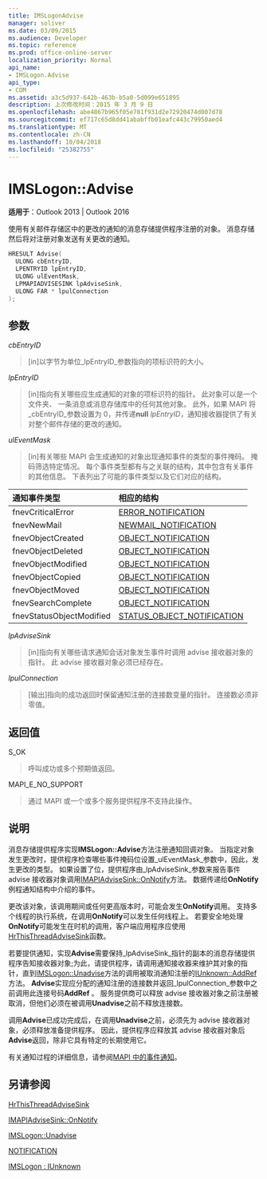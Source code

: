 ```yaml
---
title: IMSLogonAdvise
manager: soliver
ms.date: 03/09/2015
ms.audience: Developer
ms.topic: reference
ms.prod: office-online-server
localization_priority: Normal
api_name:
- IMSLogon.Advise
api_type:
- COM
ms.assetid: a3c5d937-642b-463b-b5a0-5d099e651895
description: 上次修改时间：2015 年 3 月 9 日
ms.openlocfilehash: abe4867b965f05e781f931d2e72920474d007d78
ms.sourcegitcommit: ef717c65d8dd41ababffb01eafc443c79950aed4
ms.translationtype: MT
ms.contentlocale: zh-CN
ms.lasthandoff: 10/04/2018
ms.locfileid: "25382755"
---
```

# <a name="imslogonadvise"></a>IMSLogon::Advise

  
  
**适用于**：Outlook 2013 | Outlook 2016 
  
使用有关邮件存储区中的更改的通知的消息存储提供程序注册的对象。 消息存储然后将对注册对象发送有关更改的通知。
  
```cpp
HRESULT Advise(
  ULONG cbEntryID,
  LPENTRYID lpEntryID,
  ULONG ulEventMask,
  LPMAPIADVISESINK lpAdviseSink,
  ULONG FAR * lpulConnection
);
```

## <a name="parameters"></a>参数

 _cbEntryID_
  
> [in]以字节为单位_lpEntryID_参数指向的项标识符的大小。 
    
 _lpEntryID_
  
> [in]指向有关哪些应生成通知的对象的项标识符的指针。 此对象可以是一个文件夹、 一条消息或消息存储库中的任何其他对象。 此外，如果 MAPI 将_cbEntryID_参数设置为 0，并传递**null** _lpEntryID_，通知接收器提供了有关对整个邮件存储的更改的通知。
    
 _ulEventMask_
  
> [in]有关哪些 MAPI 会生成通知的对象出现通知事件的类型的事件掩码。 掩码筛选特定情况。 每个事件类型都有与之关联的结构，其中包含有关事件的其他信息。 下表列出了可能的事件类型以及它们对应的结构。
    
|**通知事件类型**|**相应的结构**|
|:-----|:-----|
|fnevCriticalError  <br/> |[ERROR_NOTIFICATION](error_notification.md) <br/> |
|fnevNewMail  <br/> |[NEWMAIL_NOTIFICATION](newmail_notification.md) <br/> |
|fnevObjectCreated  <br/> |[OBJECT_NOTIFICATION](object_notification.md) <br/> |
|fnevObjectDeleted  <br/> |[OBJECT_NOTIFICATION](object_notification.md) <br/> |
|fnevObjectModified  <br/> |[OBJECT_NOTIFICATION](object_notification.md) <br/> |
|fnevObjectCopied  <br/> |[OBJECT_NOTIFICATION](object_notification.md) <br/> |
|fnevObjectMoved  <br/> |[OBJECT_NOTIFICATION](object_notification.md) <br/> |
|fnevSearchComplete  <br/> |[OBJECT_NOTIFICATION](object_notification.md) <br/> |
|fnevStatusObjectModified  <br/> |[STATUS_OBJECT_NOTIFICATION](status_object_notification.md) <br/> |
   
 _lpAdviseSink_
  
> [in]指向有关哪些请求通知会话对象发生事件时调用 advise 接收器对象的指针。 此 advise 接收器对象必须已经存在。
    
 _lpulConnection_
  
> [输出]指向的成功返回时保留通知注册的连接数变量的指针。 连接数必须非零值。
    
## <a name="return-value"></a>返回值

S_OK 
  
> 呼叫成功或多个预期值返回。
    
MAPI_E_NO_SUPPORT 
  
> 通过 MAPI 或一个或多个服务提供程序不支持此操作。
    
## <a name="remarks"></a>说明

消息存储提供程序实现**IMSLogon::Advise**方法注册通知回调对象。 当指定对象发生更改时，提供程序检查哪些事件掩码位设置_ulEventMask_参数中，因此，发生更改的类型。 如果设置了位，提供程序由_lpAdviseSink_参数来报告事件 advise 接收器对象调用[IMAPIAdviseSink::OnNotify](imapiadvisesink-onnotify.md)方法。 数据传递给**OnNotify**例程通知结构中介绍的事件。 
  
更改该对象，该调用期间或任何更高版本时，可能会发生**OnNotify**调用。 支持多个线程的执行系统，在调用**OnNotify**可以发生任何线程上。 若要安全地处理**OnNotify**可能发生在时机的调用，客户端应用程序应使用[HrThisThreadAdviseSink](hrthisthreadadvisesink.md)函数。 
  
若要提供通知，实现**Advise**需要保持_lpAdviseSink_指针的副本的消息存储提供程序告知接收器对象;为此，请提供程序，请调用通知接收器来维护其对象的指针，直到[IMSLogon::Unadvise](imslogon-unadvise.md)方法的调用被取消通知注册的[IUnknown::AddRef](https://msdn.microsoft.com/library/ms691379%28v=VS.85%29.aspx)方法。 **Advise**实现应分配的通知注册的连接数并返回_lpulConnection_参数中之前调用此连接号码**AddRef** 。 服务提供商可以释放 advise 接收器对象之前注册被取消，但他们必须在被调用**Unadvise**之前不释放连接数。 
  
调用**Advise**已成功完成后，在调用**Unadvise**之前，必须先为 advise 接收器对象，必须释放准备提供程序。 因此，提供程序应释放其 advise 接收器对象后**Advise**返回，除非它具有特定的长期使用它。 
  
有关通知过程的详细信息，请参阅[MAPI 中的事件通知](event-notification-in-mapi.md)。 
  
## <a name="see-also"></a>另请参阅



[HrThisThreadAdviseSink](hrthisthreadadvisesink.md)
  
[IMAPIAdviseSink::OnNotify](imapiadvisesink-onnotify.md)
  
[IMSLogon::Unadvise](imslogon-unadvise.md)
  
[NOTIFICATION](notification.md)
  
[IMSLogon : IUnknown](imslogoniunknown.md)

